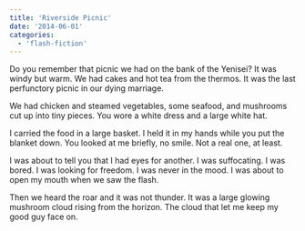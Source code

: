 ```yaml
---
title: 'Riverside Picnic'
date: '2014-06-01'
categories:
  - 'flash-fiction'
---
```


Do you remember that picnic we had on the bank of the Yenisei? It was windy but
warm. We had cakes and hot tea from the thermos. It was the last perfunctory
picnic in our dying marriage.

<!-- truncate -->

We had chicken and steamed vegetables, some seafood, and mushrooms cut up into
tiny pieces. You wore a white dress and a large white hat.

I carried the food in a large basket. I held it in my hands while you put the
blanket down. You looked at me briefly, no smile. Not a real one, at least.

I was about to tell you that I had eyes for another. I was suffocating. I was
bored. I was looking for freedom. I was never in the mood. I was about to open
my mouth when we saw the flash.

Then we heard the roar and it was not thunder. It was a large glowing mushroom
cloud rising from the horizon. The cloud that let me keep my good guy face on.
